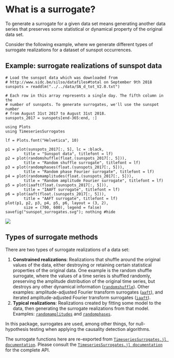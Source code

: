 # What is a surrogate?
To generate a surrogate for a given data set means generating another data series that preserves some statistical or dynamical property of the original data set.

Consider the following example, where we generate different types of surrogate realizations for a dataset of sunspot occurrences.

## Example: surrogate realizations of sunspot data

```@example
# Load the sunspot data which was downloaded from
# http://www.sidc.be/silso/datafiles#total on September 9th 2018
sunspots = readdlm("../../data/SN_d_tot_V2.0.txt")

# Each row in this array represents a single day. The fifth column in the
# number of sunspots. To generate surrogates, we'll use the sunspot number
# from August 31st 2017 to August 31st 2018.
sunspots_2017 = sunspots[end-365:end, :]

using Plots
using TimeseriesSurrogates

lf = Plots.font("Helvetica", 10)

p1 = plot(sunspots_2017[:, 5], lc = :black,
        title = "Sunspot data", titlefont = lf)
p2 = plot(randomshuffle(float.(sunspots_2017[:, 5])),
        title = "Random shuffle surrogate", titlefont = lf)
p3 = plot(randomphases(float.(sunspots_2017[:, 5])),
        title = "Random phase Fourier surrogate", titlefont = lf)
p4 = plot(randomamplitudes(float.(sunspots_2017[:, 5])),
        title = "Random amplitude Fourier surrogate", titlefont = lf)
p5 = plot(iaaft(float.(sunspots_2017[:, 5])),
        title = "IAAFT surrogate", titlefont = lf)
p6 = plot(aaft(float.(sunspots_2017[:, 5])),
        title = "AAFT surrogate", titlefont = lf)
plot(p1, p2, p3, p4, p5, p6, layout = (3, 2),
        size = (700, 600), legend = false)
savefig("sunspot_surrogates.svg"); nothing #hide  
```
![](sunspot_surrogates.svg)

## Types of surrogate methods
There are two types of surrogate realizations of a data set:

1. **Constrained realizations**: Realizations that shuffle around the original values of the data, either destroying or retaining certain statistical properties of the original data. One example is the random shuffle surrogate, where the values of
a time series is shuffled randomly, preserving the amplitude distribution of the original time series, but destroys any other dynamical information ([`randomshuffle`](@ref)). Other examples: amplitude-adjusted Fourier transform surrogates ([`aaft`](@ref)), and iterated amplitude-adjusted Fourier transform  surrogates ([`iaaft`](@ref)).
2. **Typical realizations**: Realizations created by fitting some model to the data, then generating the surrogate realizations from that model. Examples: [`randomamplitudes`](@ref) and [`randomphases`](@ref).

In this package, surrogates are used, among other things, for null-hypothesis testing when applying the causality detection algorithms.

The surrogate functions here are re-exported from [`TimeseriesSurrogates.jl documentation`](https://github.com/kahaaga/TimeseriesSurrogates.jl). Please consult the [`TimeseriesSurrogates.jl documentation`](https://kahaaga.github.io/TimeseriesSurrogates.jl/latest/) for the complete API.
